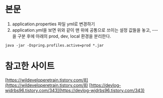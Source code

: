 # 본문

1. application.properties 파일 yml로 변경하기
2. application.yml을 보면 위와 같이 맨 위에 공통으로 쓰이는 설정 값들을 놓고, ---을 구분 후에 아래의 prod, dev, local 환경을 분리한다.

```
java -jar -Dspring.profiles.active=prod *.jar
```

# 참고한 사이트

[https://wildeveloperetrain.tistory.com/8](https://wildeveloperetrain.tistory.com/8)
[https://devlog-wjdrbs96.tistory.com/343](https://devlog-wjdrbs96.tistory.com/343)